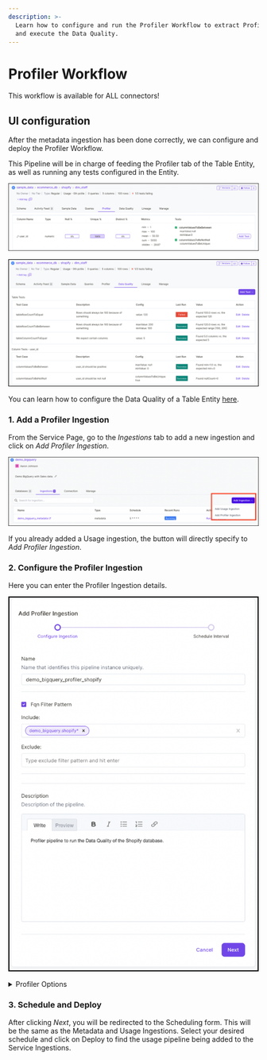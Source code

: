 ```yaml
---
description: >-
  Learn how to configure and run the Profiler Workflow to extract Profiler data
  and execute the Data Quality.
---
```


# Profiler Workflow

This workflow is available for ALL connectors!

## UI configuration

After the metadata ingestion has been done correctly, we can configure and deploy the Profiler Workflow.

This Pipeline will be in charge of feeding the Profiler tab of the Table Entity, as well as running any tests configured in the Entity.

![Profiler tab of a Table Entity](<../.gitbook/assets/image (3) (1) (1) (1).png>)

![Data Quality tab of a Table Entity](<../.gitbook/assets/image (6) (1) (1) (1).png>)

You can learn how to configure the Data Quality of a Table Entity [here](broken-reference).

### 1. Add a Profiler Ingestion

From the Service Page, go to the _Ingestions_ tab to add a new ingestion and click on _Add Profiler Ingestion_.

![Add Ingestion](<../.gitbook/assets/image (9) (2).png>)

If you already added a Usage ingestion, the button will directly specify to _Add Profiler Ingestion_.

### 2. Configure the Profiler Ingestion

Here you can enter the Profiler Ingestion details.

![Profiler Workflow Details](<../.gitbook/assets/image (19) (1) (1) (1) (1) (1) (1) (1) (1) (1) (1).png>)

<details>

<summary>Profiler Options</summary>

**Name**

Define the name of the Profiler Workflow. While we only support a single workflow for the Metadata and Usage ingestion, users can define different schedules and filters for Profiler workflows.

As profiling is a costly task, this enables a fine-grained approach to profiling and running tests by specifying different filters for each pipeline.

**FQN Filter Pattern**

Regex patterns to be applied to the Tables' Fully Qualified Names. Note that Tables' FQNs are built as `serviceName.DatabaseName.SchemaName.TableName`, with a dot `.` as the FQN separator.

**Description**

Give the Ingestion Pipeline a description to show what type of data we are profiling.

</details>

### 3. Schedule and Deploy

After clicking _Next_, you will be redirected to the Scheduling form. This will be the same as the Metadata and Usage Ingestions. Select your desired schedule and click on Deploy to find the usage pipeline being added to the Service Ingestions.

##
